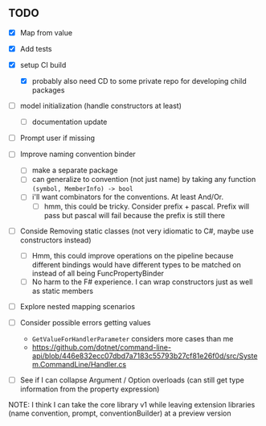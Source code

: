 
## TODO 

- [x] Map from value
- [x] Add tests
- [x] setup CI build
  - [x] probably also need CD to some private repo for developing child packages
- [ ] model initialization (handle constructors at least)
  - [ ] documentation update
- [ ] Prompt user if missing
- [ ] Improve naming convention binder
  - [ ] make a separate package
  - [ ] can generalize to convention (not just name) by taking any function `(symbol, MemberInfo) -> bool`
  - [ ] i'll want combinators for the conventions. At least And/Or. 
    - [ ] hmm, this could be tricky. Consider prefix + pascal. Prefix will pass but pascal will fail because the prefix is still there
- [ ] Conside Removing static classes (not very idiomatic to C#, maybe use constructors instead)
  - [ ] Hmm, this could improve operations on the pipeline because different bindings would have different types to be matched on instead of all being FuncPropertyBinder
  - [ ] No harm to the F# experience. I can wrap constructors just as well as static members
- [ ] Explore nested mapping scenarios
- [ ] Consider possible errors getting values
  - `GetValueForHandlerParameter` considers more cases than me
  - https://github.com/dotnet/command-line-api/blob/446e832ecc07dbd7a7183c55793b27cf81e26f0d/src/System.CommandLine/Handler.cs
- [ ] See if I can collapse Argument / Option overloads (can still get type information from the property expression)


NOTE: I think I can take the core library v1 while leaving extension libraries (name convention, prompt, conventionBuilder) at a preview version